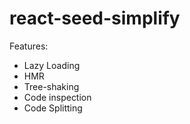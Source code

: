 # react-seed-simplify

Features:

- Lazy Loading
- HMR
- Tree-shaking
- Code inspection
- Code Splitting
